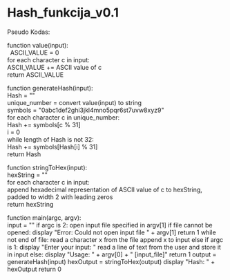 # Hash_funkcija_v0.1
Pseudo Kodas:  

function value(input):  
&ensp;ASCII_VALUE = 0  
    for each character c in input:  
        ASCII_VALUE += ASCII value of c  
    return ASCII_VALUE  
  
function generateHash(input):  
    Hash = ""  
    unique_number = convert value(input) to string  
    symbols = "0abc1def2ghi3jkl4mno5pqr6st7uvw8xyz9"  
    for each character c in unique_number:  
        Hash += symbols[c % 31]  
    i = 0  
    while length of Hash is not 32:  
        Hash += symbols[Hash[i] % 31]  
    return Hash  
  
function stringToHex(input):  
    hexString = ""  
    for each character c in input:  
        append hexadecimal representation of ASCII value of c to hexString, padded to width 2 with leading zeros  
    return hexString  
  
function main(argc, argv):  
    input = ""
    if argc is 2:
        open input file specified in argv[1]
        if file cannot be opened:
            display "Error: Could not open input file " + argv[1]
            return 1
        while not end of file:
            read a character x from the file
            append x to input
    else if argc is 1:
        display "Enter your input: "
        read a line of text from the user and store it in input
    else:
        display "Usage: " + argv[0] + " [input_file]"
        return 1
    output = generateHash(input)
    hexOutput = stringToHex(output)
    display "Hash: " + hexOutput
    return 0
